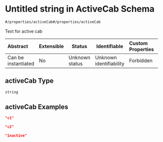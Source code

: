 # Untitled string in ActiveCab Schema

```txt
#/properties/activeCab#/properties/activeCab
```

Text for active cab


| Abstract            | Extensible | Status         | Identifiable            | Custom Properties | Additional Properties | Access Restrictions | Defined In                                                                                      |
| :------------------ | ---------- | -------------- | ----------------------- | :---------------- | --------------------- | ------------------- | ----------------------------------------------------------------------------------------------- |
| Can be instantiated | No         | Unknown status | Unknown identifiability | Forbidden         | Allowed               | none                | [active-cab.json\*](../../schema/proprietary-extensions/active-cab.json "open original schema") |

## activeCab Type

`string`

## activeCab Examples

```json
"c1"
```

```json
"c2"
```

```json
"inactive"
```
